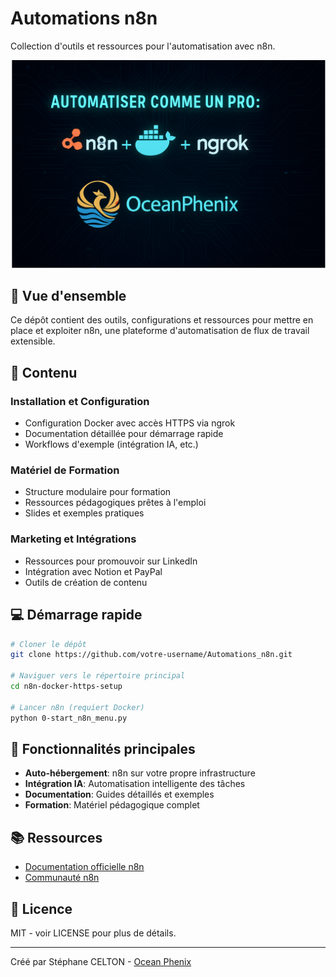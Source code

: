 # Automations n8n

Collection d'outils et ressources pour l'automatisation avec n8n.

![n8n Logo](image_logo.png)

## 📑 Vue d'ensemble

Ce dépôt contient des outils, configurations et ressources pour mettre en place et exploiter n8n, une plateforme d'automatisation de flux de travail extensible.

## 🚀 Contenu

### Installation et Configuration
- Configuration Docker avec accès HTTPS via ngrok
- Documentation détaillée pour démarrage rapide
- Workflows d'exemple (intégration IA, etc.)

### Matériel de Formation
- Structure modulaire pour formation
- Ressources pédagogiques prêtes à l'emploi
- Slides et exemples pratiques

### Marketing et Intégrations
- Ressources pour promouvoir sur LinkedIn
- Intégration avec Notion et PayPal
- Outils de création de contenu

## 💻 Démarrage rapide

```bash
# Cloner le dépôt
git clone https://github.com/votre-username/Automations_n8n.git

# Naviguer vers le répertoire principal
cd n8n-docker-https-setup

# Lancer n8n (requiert Docker)
python 0-start_n8n_menu.py
```

## 🔑 Fonctionnalités principales

- **Auto-hébergement**: n8n sur votre propre infrastructure
- **Intégration IA**: Automatisation intelligente des tâches
- **Documentation**: Guides détaillés et exemples
- **Formation**: Matériel pédagogique complet

## 📚 Ressources

- [Documentation officielle n8n](https://docs.n8n.io/)
- [Communauté n8n](https://community.n8n.io/)

## 📄 Licence

MIT - voir LICENSE pour plus de détails.

---

Créé par Stéphane CELTON - [Ocean Phenix](https://oceanphenix.fr)
